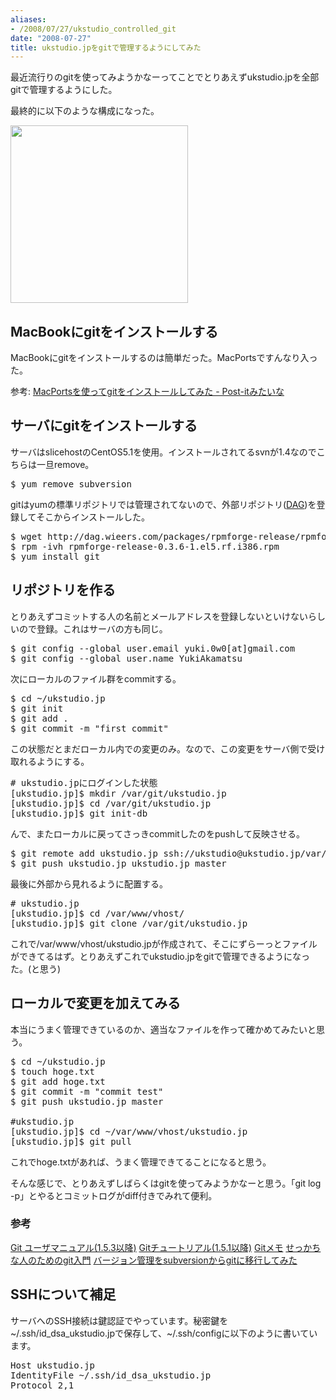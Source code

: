 ```yaml
---
aliases:
- /2008/07/27/ukstudio_controlled_git
date: "2008-07-27"
title: ukstudio.jpをgitで管理するようにしてみた
---
```

最近流行りのgitを使ってみようかなーってことでとりあえずukstudio.jpを全部gitで管理するようにした。

最終的に以下のような構成になった。

<a href="http://ukstudio.jp/wp-content/uploads/2008/07/git-ukstudio.png"><img src="http://ukstudio.jp/wp-content/uploads/2008/07/git-ukstudio.png" alt="" title="git-ukstudio" width="284" height="284" class="alignnone size-medium wp-image-145" /></a>

<h2>MacBookにgitをインストールする</h2>
MacBookにgitをインストールするのは簡単だった。MacPortsですんなり入った。

参考: <a href="http://d.hatena.ne.jp/from_kyushu/20080414/git_on_mac">MacPortsを使ってgitをインストールしてみた - Post-itみたいな</a>

<h2>サーバにgitをインストールする</h2>
サーバはslicehostのCentOS5.1を使用。インストールされてるsvnが1.4なのでこちらは一旦remove。

<pre lang="bash">
$ yum remove subversion
</pre>

gitはyumの標準リポジトリでは管理されてないので、外部リポジトリ(<a href="http://dag.wieers.com/rpm/">DAG</a>)を登録してそこからインストールした。

<pre lang="bash">
$ wget http://dag.wieers.com/packages/rpmforge-release/rpmforge-release-$0.3.6-1.el5.rf.i386.rpm
$ rpm -ivh rpmforge-release-0.3.6-1.el5.rf.i386.rpm
$ yum install git
</pre>

<h2>リポジトリを作る</h2>
とりあえずコミットする人の名前とメールアドレスを登録しないといけないらしいので登録。これはサーバの方も同じ。

<pre lang="bash">
$ git config --global user.email yuki.0w0[at]gmail.com
$ git config --global user.name YukiAkamatsu
</pre>

次にローカルのファイル群をcommitする。
<pre lang="bash">
$ cd ~/ukstudio.jp
$ git init
$ git add .
$ git commit -m "first commit"
</pre>

この状態だとまだローカル内での変更のみ。なので、この変更をサーバ側で受け取れるようにする。

<pre lang="bash">
# ukstudio.jpにログインした状態
[ukstudio.jp]$ mkdir /var/git/ukstudio.jp
[ukstudio.jp]$ cd /var/git/ukstudio.jp
[ukstudio.jp]$ git init-db
</pre>

んで、またローカルに戻ってさっきcommitしたのをpushして反映させる。

<pre lang="bash">
$ git remote add ukstudio.jp ssh://ukstudio@ukstudio.jp/var/git/ukstudio.jp
$ git push ukstudio.jp ukstudio.jp master
</pre>

最後に外部から見れるように配置する。

<pre lang="bash">
# ukstudio.jp
[ukstudio.jp]$ cd /var/www/vhost/
[ukstudio.jp]$ git clone /var/git/ukstudio.jp
</pre>

これで/var/www/vhost/ukstudio.jpが作成されて、そこにずらーっとファイルができてるはず。とりあえずこれでukstudio.jpをgitで管理できるようになった。(と思う)

<h2>ローカルで変更を加えてみる</h2>
本当にうまく管理できているのか、適当なファイルを作って確かめてみたいと思う。

<pre lang="bash">
$ cd ~/ukstudio.jp
$ touch hoge.txt
$ git add hoge.txt
$ git commit -m "commit test"
$ git push ukstudio.jp master

#ukstudio.jp
[ukstudio.jp]$ cd ~/var/www/vhost/ukstudio.jp
[ukstudio.jp]$ git pull
</pre>

これでhoge.txtがあれば、うまく管理できてることになると思う。

そんな感じで、とりあえずしばらくはgitを使ってみようかなーと思う。「git log -p」とやるとコミットログがdiff付きでみれて便利。

<h3>参考</h3>
<a href="http://www8.atwiki.jp/git_jp/pub/Documentation.ja/user-manual.html">Git ユーザマニュアル(1.5.3以降)</a>
<a href="http://www8.atwiki.jp/git_jp/pub/Documentation.ja/tutorial.html">Gitチュートリアル(1.5.1以降)</a>
<a href="http://www.nofuture.tv/index.rb?GitMemo">Gitメモ</a>
<a href="http://blog.champierre.com/archives/670">せっかちな人のためのgit入門</a>
<a href="http://www.kaeruspoon.net/articles/477">バージョン管理をsubversionからgitに移行してみた</a>

<h2>SSHについて補足</h2>
サーバへのSSH接続は鍵認証でやっています。秘密鍵を~/.ssh/id_dsa_ukstudio.jpで保存して、~/.ssh/configに以下のように書いています。

<pre lang="bash">
Host ukstudio.jp
IdentityFile ~/.ssh/id_dsa_ukstudio.jp
Protocol 2,1
</pre>